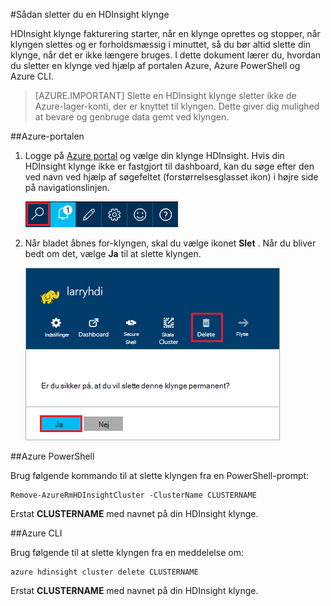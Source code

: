 <properties
pageTitle="Sådan sletter du en HDInsight klynge | Azure"
description="Oplysninger om de forskellige måder, du kan slette en HDInsight klynge."
services="hdinsight"
documentationCenter=""
authors="Blackmist"
manager="jhubbard"
editor="cgronlun"/>

<tags
ms.service="hdinsight"
ms.devlang="na"
ms.topic="article"
ms.tgt_pltfrm="na"
ms.workload="big-data"
ms.date="10/28/2016"
ms.author="larryfr"/>

#<a name="how-to-delete-an-hdinsight-cluster"></a>Sådan sletter du en HDInsight klynge

HDInsight klynge fakturering starter, når en klynge oprettes og stopper, når klyngen slettes og er forholdsmæssig i minuttet, så du bør altid slette din klynge, når det er ikke længere bruges. I dette dokument lærer du, hvordan du sletter en klynge ved hjælp af portalen Azure, Azure PowerShell og Azure CLI.

> [AZURE.IMPORTANT] Slette en HDInsight klynge sletter ikke de Azure-lager-konti, der er knyttet til klyngen. Dette giver dig mulighed at bevare og genbruge data gemt ved klyngen.

##<a name="azure-portal"></a>Azure-portalen

1. Logge på [Azure portal](https://portal.azure.com) og vælge din klynge HDInsight. Hvis din HDInsight klynge ikke er fastgjort til dashboard, kan du søge efter den ved navn ved hjælp af søgefeltet (forstørrelsesglasset ikon) i højre side på navigationslinjen.

    ![portalen søgning](./media/hdinsight-delete-cluster/navbar.png)

2. Når bladet åbnes for-klyngen, skal du vælge ikonet __Slet__ . Når du bliver bedt om det, vælge __Ja__ til at slette klyngen.

    ![ikonet Slet](./media/hdinsight-delete-cluster/deletecluster.png)

##<a name="azure-powershell"></a>Azure PowerShell

Brug følgende kommando til at slette klyngen fra en PowerShell-prompt:

    Remove-AzureRmHDInsightCluster -ClusterName CLUSTERNAME

Erstat __CLUSTERNAME__ med navnet på din HDInsight klynge.

##<a name="azure-cli"></a>Azure CLI

Brug følgende til at slette klyngen fra en meddelelse om:

    azure hdinsight cluster delete CLUSTERNAME
    
Erstat __CLUSTERNAME__ med navnet på din HDInsight klynge.
